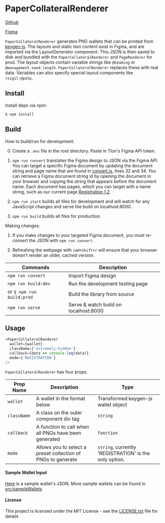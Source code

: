 # PaperCollateralRenderer

[Github](https://github.com/urbit/PaperCollateralRenderer)

[Figma](https://www.figma.com/file/a4u6jBsdTgiXcrDGW61q5ngY/Tlon-Paper-Wallet-v1.2?node-id=574%3A0)

`PaperCollateralRenderer` generates PNG wallets that can be printed from [keygen-js](https://github.com/urbit/keygen-js). The layouts and static text content exist in Figma, and are imported via the LayoutGenerator component. This JSON is then saved to disk and bundled with the `PaperCollateralRenderer` and `PageRenderer` for prod. The layout objects contain variable strings like `@heading` or ``` @management.seed.length ```. `PaperCollateralRenderer` replaces these with real data. Variables can also specify special layout components like `>sigil:@patp`.

## Install

Install deps via npm:

```
$ npm install
```

## Build

How to build/run for development:

0. Create a `.env` file in the root directory.  Paste in Tlon's Figma API token.

1. `npm run convert` translates the Figma design to JSON via the Figma API. You can target a specific Figma document by updating the document string and page name that are found in [convert.js](https://github.com/urbit/PaperCollateralRenderer/blob/c51c80e0e5895142b41ef06d2d48de1357f328f6/convert.js#L32), lines 32 and 34.  You can retrieve a Figma document string id by opening the document in your browser and copying the string that appears before the document name.  Each document has pages, which you can target with a name string, such as our current page [Registration 1.2](https://www.figma.com/file/a4u6jBsdTgiXcrDGW61q5ngY/Tlon-Paper-Wallet-v1.2?node-id=574%3A0).

2. `npm run start` builds all files for development and will watch for any JavaScript changes and serve the build on localhost:8000.

3. `npm run build` builds all files for production.


Making changes:

1. If you make changes to your targeted Figma document, you must re-convert the JSON with `npm run convert`.

2. Refreshing the webpage with `cmd+shift+r` will ensure that your browser doesn't render an older, cached version.

| Commands                 | Description                                   |
| -------------------------| --------------------------------------------- |
|`npm run convert`         | Import Figma design                           |
|`npm run build:dev`       | Run the development testing page              |
| or `$ npm run build:prod`| Build the library from source                 |
|`npm run serve`           | Serve & watch build on localhost:8000         |  

## Usage

```js
<PaperCollateralRenderer
  wallet={wallet}
  className={'extremely-hidden'}
  callback={data => console.log(data)}
  mode={'REGISTRATION'}
/>
```

`PaperCollateralRenderer` has four props.

|Prop Name              | Description                                  | Type
| -------------------- | --------------------------------------------- | -----
| `wallet`   | A wallet in the format below                             | Transformed keygen-js wallet object
| `className`| A class on the outer component div tag                     | `string`
| `callback` | A function to call when all PNGs have been generated | `function`
| `mode`     | Allows you to select a preset collection of PNGs to generate   | `string`, currently 'REGISTRATION' is the only option.


#### Sample Wallet Input
[Here](docs/sample-wallet.json) is a sample wallet's JSON.  More sample wallets can be found in [src/sampleWallets](src/sampleWallets)


#### License
This project is licensed under the MIT License - see the [LICENSE.txt](docs/LICENSE.txt) file for details
